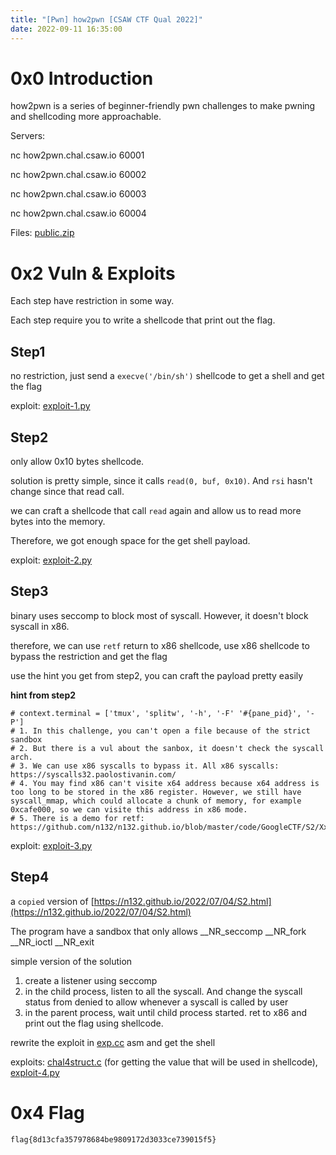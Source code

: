 ```yaml
---
title: "[Pwn] how2pwn [CSAW CTF Qual 2022]"
date: 2022-09-11 16:35:00
---
```


# 0x0 Introduction

how2pwn is a series of beginner-friendly pwn challenges to make pwning and shellcoding more approachable.

Servers:

nc how2pwn.chal.csaw.io 60001

nc how2pwn.chal.csaw.io 60002

nc how2pwn.chal.csaw.io 60003

nc how2pwn.chal.csaw.io 60004

Files: [public.zip](public.zip)


# 0x2 Vuln & Exploits

Each step have restriction in some way.

Each step require you to write a shellcode that print out the flag.


## Step1

no restriction, just send a `execve('/bin/sh')` shellcode to get a shell and get the flag

exploit: [exploit-1.py](chal1.py)

## Step2

only allow 0x10 bytes shellcode.

solution is pretty simple, since it calls `read(0, buf, 0x10)`. And `rsi` hasn't change since that read call.

we can craft a shellcode that call `read` again and allow us to read more bytes into the memory. 

Therefore, we got enough space for the get shell payload.

exploit: [exploit-2.py](chal2.py)

## Step3

binary uses seccomp to block most of syscall. However, it doesn't block syscall in x86.

therefore, we can use `retf` return to x86 shellcode, use x86 shellcode to bypass the restriction and get the flag

use the hint you get from step2, you can craft the payload pretty easily

**hint from step2**
```
# context.terminal = ['tmux', 'splitw', '-h', '-F' '#{pane_pid}', '-P']
# 1. In this challenge, you can't open a file because of the strict sandbox
# 2. But there is a vul about the sanbox, it doesn't check the syscall arch.
# 3. We can use x86 syscalls to bypass it. All x86 syscalls: https://syscalls32.paolostivanin.com/
# 4. You may find x86 can't visite x64 address because x64 address is too long to be stored in the x86 register. However, we still have syscall_mmap, which could allocate a chunk of memory, for example 0xcafe000, so we can visite this address in x86 mode.
# 5. There is a demo for retf: https://github.com/n132/n132.github.io/blob/master/code/GoogleCTF/S2/XxX/pwn.S
```

exploit: [exploit-3.py](chal3.py)

## Step4

a `copied` version of [https://n132.github.io/2022/07/04/S2.html](https://n132.github.io/2022/07/04/S2.html)

The program have a sandbox that only allows __NR_seccomp __NR_fork __NR_ioctl __NR_exit

simple version of the solution

1. create a listener using seccomp
2. in the child process, listen to all the syscall. And change the syscall status from denied to allow whenever a syscall is called by user
3. in the parent process, wait until child process started.  ret to x86 and print out the flag using shellcode.

rewrite the exploit in [exp.cc](https://github.com/n132/n132.github.io/blob/master/code/GoogleCTF/S2/XxX/exp.cc) asm and get the shell


exploits: [chal4struct.c](chal4struct.c) (for getting the value that will be used in shellcode), [exploit-4.py](chal4.py)

# 0x4 Flag

`flag{8d13cfa357978684be9809172d3033ce739015f5}`